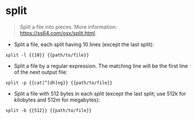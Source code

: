 # split

> Split a file into pieces.
> More information: <https://ss64.com/osx/split.html>.

- Split a file, each split having 10 lines (except the last split):

`split -l {{10}} {{path/to/file}}`

- Split a file by a regular expression. The matching line will be the first line of the next output file:

`split -p {{cat|^[dh]og}} {{path/to/file}}`

- Split a file with 512 bytes in each split (except the last split; use 512k for kilobytes and 512m for megabytes):

`split -b {{512}} {{path/to/file}}`

